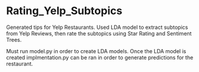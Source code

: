 # Rating_Yelp_Subtopics
Generated tips for Yelp Restaurants.  Used LDA model to extract subtopics from Yelp Reviews, then rate the subtopics using Star Rating and Sentiment Trees. 


Must run model.py in order to create LDA models.  Once the LDA model is created implmentation.py can be ran in order to generate predictions for the restaurant.  
